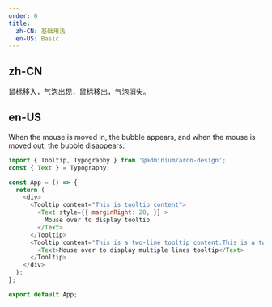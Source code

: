 ```yaml
---
order: 0
title:
  zh-CN: 基础用法
  en-US: Basic
---
```


## zh-CN

鼠标移入，气泡出现，鼠标移出，气泡消失。

## en-US

When the mouse is moved in, the bubble appears, and when the mouse is moved out, the bubble disappears.

```js
import { Tooltip, Typography } from '@adminium/arco-design';
const { Text } = Typography;

const App = () => {
  return (
    <div>
      <Tooltip content="This is tooltip content">
        <Text style={{ marginRight: 20, }} >
          Mouse over to display tooltip
        </Text>
      </Tooltip>
      <Tooltip content="This is a two-line tooltip content.This is a two-line tooltip content.">
        <Text>Mouse over to display multiple lines tooltip</Text>
      </Tooltip>
    </div>
  );
};

export default App;
```
